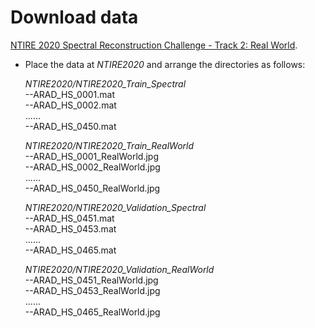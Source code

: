 # Download data
[NTIRE 2020 Spectral Reconstruction Challenge - Track 2: Real World](https://competitions.codalab.org/competitions/22226).

- Place the data at *NTIRE2020* and arrange the directories as follows:

    *NTIRE2020/NTIRE2020_Train_Spectral*  
    --ARAD_HS_0001.mat  
    --ARAD_HS_0002.mat  
    ......  
    --ARAD_HS_0450.mat  
    
    *NTIRE2020/NTIRE2020_Train_RealWorld*  
    --ARAD_HS_0001_RealWorld.jpg  
    --ARAD_HS_0002_RealWorld.jpg  
    ......  
    --ARAD_HS_0450_RealWorld.jpg  
    
    *NTIRE2020/NTIRE2020_Validation_Spectral*  
    --ARAD_HS_0451.mat  
    --ARAD_HS_0453.mat  
    ......  
    --ARAD_HS_0465.mat  
    
    *NTIRE2020/NTIRE2020_Validation_RealWorld*  
    --ARAD_HS_0451_RealWorld.jpg  
    --ARAD_HS_0453_RealWorld.jpg  
    ......  
    --ARAD_HS_0465_RealWorld.jpg  
